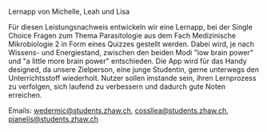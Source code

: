 Lernapp von Michelle, Leah und Lisa

Für diesen Leistungsnachweis entwickeln wir eine Lernapp, bei der Single Choice Fragen zum Thema Parasitologie aus dem Fach Medizinische Mikrobiologie 2 in Form eines Quizzes gestellt werden.
Dabei wird, je nach Wissens- und Energiestand, zwischen den beiden Modi "low brain power" und "a little more brain power" entschieden.
Die App wird für das Handy designed, da unsere Zielperson, eine junge Studentin, gerne unterwegs den Unterrichtsstoff wiederholt. 
Nutzer sollen imstande sein, ihren Lernprozess zu verfolgen, sich laufend zu verbessern und dadurch gute Noten erreichen.


Emails:
wedermic@students.zhaw.ch,
cossllea@students.zhaw.ch,
pianelis@students.zhaw.ch
